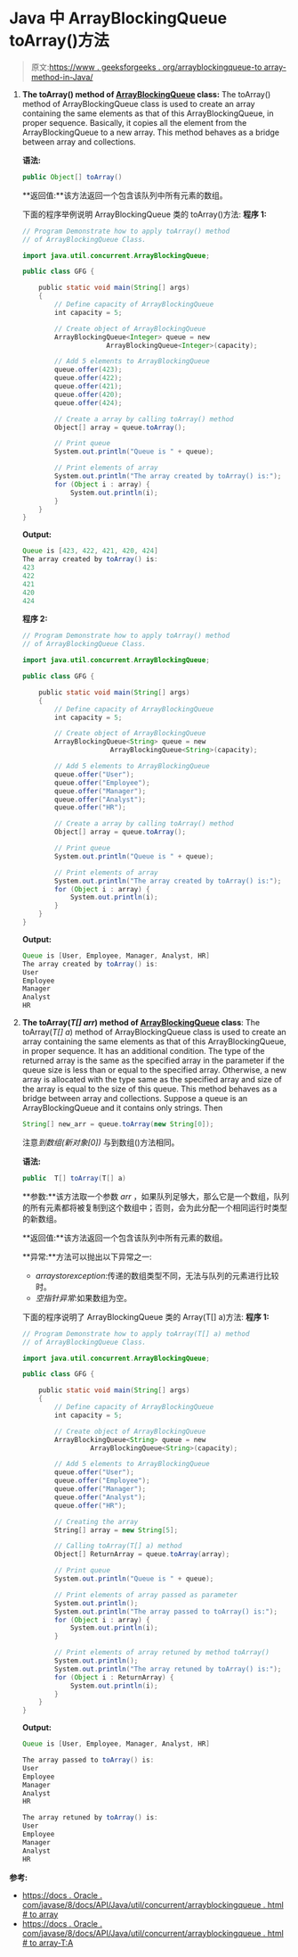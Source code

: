 # Java 中 ArrayBlockingQueue toArray()方法

> 原文:[https://www . geeksforgeeks . org/arrayblockingqueue-to array-method-in-Java/](https://www.geeksforgeeks.org/arrayblockingqueue-toarray-method-in-java/)

1.  **The toArray() method of [**ArrayBlockingQueue**](https://www.geeksforgeeks.org/arrayblockingqueue-class-in-java/) class:**
    The toArray() method of ArrayBlockingQueue class is used to create an array containing the same elements as that of this ArrayBlockingQueue, in proper sequence. Basically, it copies all the element from the ArrayBlockingQueue to a new array. This method behaves as a bridge between array and collections.

    **语法:**

    ```java
    public Object[] toArray()
    ```

    **返回值:**该方法返回一个包含该队列中所有元素的数组。

    下面的程序举例说明 ArrayBlockingQueue 类的 toArray()方法:
    **程序 1:**

    ```java
    // Program Demonstrate how to apply toArray() method
    // of ArrayBlockingQueue Class.

    import java.util.concurrent.ArrayBlockingQueue;

    public class GFG {

        public static void main(String[] args)
        {
            // Define capacity of ArrayBlockingQueue
            int capacity = 5;

            // Create object of ArrayBlockingQueue
            ArrayBlockingQueue<Integer> queue = new 
                         ArrayBlockingQueue<Integer>(capacity);

            // Add 5 elements to ArrayBlockingQueue
            queue.offer(423);
            queue.offer(422);
            queue.offer(421);
            queue.offer(420);
            queue.offer(424);

            // Create a array by calling toArray() method
            Object[] array = queue.toArray();

            // Print queue
            System.out.println("Queue is " + queue);

            // Print elements of array
            System.out.println("The array created by toArray() is:");
            for (Object i : array) {
                System.out.println(i);
            }
        }
    }
    ```

    **Output:**

    ```java
    Queue is [423, 422, 421, 420, 424]
    The array created by toArray() is:
    423
    422
    421
    420
    424

    ```

    **程序 2:**

    ```java
    // Program Demonstrate how to apply toArray() method
    // of ArrayBlockingQueue Class.

    import java.util.concurrent.ArrayBlockingQueue;

    public class GFG {

        public static void main(String[] args)
        {
            // Define capacity of ArrayBlockingQueue
            int capacity = 5;

            // Create object of ArrayBlockingQueue
            ArrayBlockingQueue<String> queue = new 
                          ArrayBlockingQueue<String>(capacity);

            // Add 5 elements to ArrayBlockingQueue
            queue.offer("User");
            queue.offer("Employee");
            queue.offer("Manager");
            queue.offer("Analyst");
            queue.offer("HR");

            // Create a array by calling toArray() method
            Object[] array = queue.toArray();

            // Print queue
            System.out.println("Queue is " + queue);

            // Print elements of array
            System.out.println("The array created by toArray() is:");
            for (Object i : array) {
                System.out.println(i);
            }
        }
    }
    ```

    **Output:**

    ```java
    Queue is [User, Employee, Manager, Analyst, HR]
    The array created by toArray() is:
    User
    Employee
    Manager
    Analyst
    HR

    ```

2.  **The toArray(*T[] arr*) method of [**ArrayBlockingQueue**](https://www.geeksforgeeks.org/arrayblockingqueue-class-in-java/) class**:
    The toArray(*T[] a*) method of ArrayBlockingQueue class is used to create an array containing the same elements as that of this ArrayBlockingQueue, in proper sequence. It has an additional condition. The type of the returned array is the same as the specified array in the parameter if the queue size is less than or equal to the specified array. Otherwise, a new array is allocated with the type same as the specified array and size of the array is equal to the size of this queue. This method behaves as a bridge between array and collections.
    Suppose a queue is an ArrayBlockingQueue and it contains only strings. Then

    ```java
    String[] new_arr = queue.toArray(new String[0]);
    ```

    注意*到数组(新对象[0])* 与到数组()方法相同。

    **语法:**

    ```java
    public  T[] toArray(T[] a)
    ```

    **参数:**该方法取一个参数 *arr* ，如果队列足够大，那么它是一个数组，队列的所有元素都将被复制到这个数组中；否则，会为此分配一个相同运行时类型的新数组。

    **返回值:**该方法返回一个包含该队列中所有元素的数组。

    **异常:**方法可以抛出以下异常之一:

    *   *arraystorexception*:传递的数组类型不同，无法与队列的元素进行比较时。
    *   *空指针异常*:如果数组为空。

    下面的程序说明了 ArrayBlockingQueue 类的 Array(T[] a)方法:
    **程序 1:**

    ```java
    // Program Demonstrate how to apply toArray(T[] a) method
    // of ArrayBlockingQueue Class.

    import java.util.concurrent.ArrayBlockingQueue;

    public class GFG {

        public static void main(String[] args)
        {
            // Define capacity of ArrayBlockingQueue
            int capacity = 5;

            // Create object of ArrayBlockingQueue
            ArrayBlockingQueue<String> queue = new 
                     ArrayBlockingQueue<String>(capacity);

            // Add 5 elements to ArrayBlockingQueue
            queue.offer("User");
            queue.offer("Employee");
            queue.offer("Manager");
            queue.offer("Analyst");
            queue.offer("HR");

            // Creating the array
            String[] array = new String[5];

            // Calling toArray(T[] a) method
            Object[] ReturnArray = queue.toArray(array);

            // Print queue
            System.out.println("Queue is " + queue);

            // Print elements of array passed as parameter
            System.out.println();
            System.out.println("The array passed to toArray() is:");
            for (Object i : array) {
                System.out.println(i);
            }

            // Print elements of array retuned by method toArray()
            System.out.println();
            System.out.println("The array retuned by toArray() is:");
            for (Object i : ReturnArray) {
                System.out.println(i);
            }
        }
    }
    ```

    **Output:**

    ```java
    Queue is [User, Employee, Manager, Analyst, HR]

    The array passed to toArray() is:
    User
    Employee
    Manager
    Analyst
    HR

    The array retuned by toArray() is:
    User
    Employee
    Manager
    Analyst
    HR

    ```

**参考:**

*   [https://docs . Oracle . com/javase/8/docs/API/Java/util/concurrent/arrayblockingqueue . html # to array](https://docs.oracle.com/javase/8/docs/api/java/util/concurrent/ArrayBlockingQueue.html#toArray--)
*   [https://docs . Oracle . com/javase/8/docs/API/Java/util/concurrent/arrayblockingqueue . html # to array-T:A](https://docs.oracle.com/javase/8/docs/api/java/util/concurrent/ArrayBlockingQueue.html#toArray-T:A-)